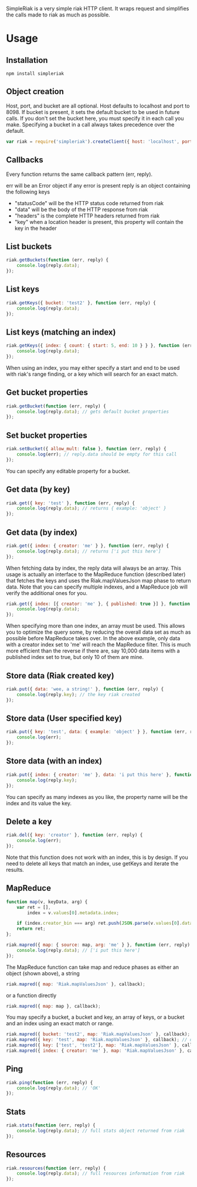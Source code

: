 SimpleRiak is a very simple riak HTTP client. It wraps request and simplifies the calls made to riak as much as possible.

Usage
=====

Installation
------------

```
npm install simpleriak
```

Object creation
---------------

Host, port, and bucket are all optional. Host defaults to localhost and port to 8098.
If bucket is present, it sets the default bucket to be used in future calls. If you don't set the
bucket here, you must specify it in each call you make. Specifying a bucket in a call always takes
precedence over the default.

```javascript
var riak = require('simpleriak').createClient({ host: 'localhost', port: 8098, bucket: 'test' });
```

Callbacks
---------

Every function returns the same callback pattern (err, reply).

err will be an Error object if any error is present
reply is an object containing the following keys
* "statusCode" will be the HTTP status code returned from riak
* "data" will be the body of the HTTP response from riak
* "headers" is the complete HTTP headers returned from riak
* "key" when a location header is present, this property will contain the key in the header

List buckets
------------

```javascript
riak.getBuckets(function (err, reply) {
    console.log(reply.data);
});
```

List keys
---------

```javascript
riak.getKeys({ bucket: 'test2' }, function (err, reply) {
    console.log(reply.data);
});
```

List keys (matching an index)
-----------------------------

```javascript
riak.getKeys({ index: { count: { start: 5, end: 10 } } }, function (err, reply) {
    console.log(reply.data);
});
```

When using an index, you may either specify a start and end to be used with riak's range finding, or
a key which will search for an exact match.

Get bucket properties
---------------------

```javascript
riak.getBucket(function (err, reply) {
    console.log(reply.data); // gets default bucket properties
});
```

Set bucket properties
---------------------

```javascript
riak.setBucket({ allow_mult: false }, function (err, reply) {
    console.log(err); // reply.data should be empty for this call
});
```

You can specify any editable property for a bucket.

Get data (by key)
-----------------

```javascript
riak.get({ key: 'test' }, function (err, reply) {
    console.log(reply.data); // returns { example: 'object' }
});
```

Get data (by index)
-------------------

```javascript
riak.get({ index: { creator: 'me' } }, function (err, reply) {
    console.log(reply.data); // returns ['i put this here']
});
```

When fetching data by index, the reply data will always be an array. This usage is actually an interface to the MapReduce
function (described later) that fetches the keys and uses the Riak.mapValuesJson map phase to return data. Note that you can
specify multiple indexes, and a MapReduce job will verify the additional ones for you.

```javascript
riak.get({ index: [{ creator: 'me' }, { published: true }] }, function (err, reply) {
    console.log(reply.data);
});
```

When specifying more than one index, an array must be used. This allows you to optimize the query some, by reducing the overall
data set as much as possible before MapReduce takes over. In the above example, only data with a creator index set to 'me' will
reach the MapReduce filter. This is much more efficient than the reverse if there are, say 10,000 data items with a published
index set to true, but only 10 of them are mine.

Store data (Riak created key)
-----------------------------

```javascript
riak.put({ data: 'wee, a string!' }, function (err, reply) {
    console.log(reply.key); // the key riak created
});
```


Store data (User specified key)
-------------------------------

```javascript
riak.put({ key: 'test', data: { example: 'object' } }, function (err, reply) {
    console.log(err);
});
```

Store data (with an index)
--------------------------

```javascript
riak.put({ index: { creator: 'me' }, data: 'i put this here' }, function (err, reply) {
    console.log(reply.key);
});
```

You can specify as many indexes as you like, the property name will be the index and its value the key.

Delete a key
------------

```javascript
riak.del({ key: 'creator' }, function (err, reply) {
    console.log(err);
});
```

Note that this function does not work with an index, this is by design. If you need to delete all keys
that match an index, use getKeys and iterate the results.

MapReduce
---------

```javascript
function map(v, keyData, arg) {
    var ret = [],
        index = v.values[0].metadata.index;

    if (index.creator_bin === arg) ret.push(JSON.parse(v.values[0].data));
    return ret;
};

riak.mapred({ map: { source: map, arg: 'me' } }, function (err, reply) {
    console.log(reply.data); // ['i put this here']
});
```

The MapReduce function can take map and reduce phases as either an object (shown above), a string

```javascript
riak.mapred({ map: 'Riak.mapValuesJson' }, callback);
```

or a function directly

```javascript
riak.mapred({ map: map }, callback);
```

You may specify a bucket, a bucket and key, an array of keys, or a bucket and an index using an exact match or range.

```javascript
riak.mapred({ bucket: 'test2', map: 'Riak.mapValuesJson' }, callback);
riak.mapred({ key: 'test', map: 'Riak.mapValuesJson' }, callback); // default bucket is used
riak.mapred({ key: ['test', 'test2'], map: 'Riak.mapValuesJson' }, callback);
riak.mapred({ index: { creator: 'me' }, map: 'Riak.mapValuesJson' }, callback);
```

Ping
----

```javascript
riak.ping(function (err, reply) {
    console.log(reply.data); // 'OK'
});
```

Stats
-----

```javascript
riak.stats(function (err, reply) {
    console.log(reply.data); // full stats object returned from riak
});
```

Resources
---------

```javascript
riak.resources(function (err, reply) {
    console.log(reply.data); // full resources information from riak
});
```
